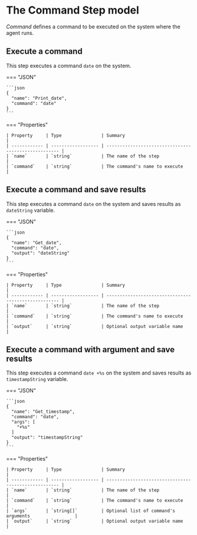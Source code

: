 # The Command Step model

*Command* defines a command to be executed on the system where the agent runs.

## Execute a command

This step executes a command `date` on the system.

=== "JSON"

    ```json
    {
      "name": "Print_date",
      "command": "date"
    }
    ```

=== "Properties"

    | Property     | Type               | Summary                                              |
    | ------------ | ------------------ | ---------------------------------------------------- |
    | `name`       | `string`           | The name of the step                                 |
    | `command`    | `string`           | The command's name to execute                        |

## Execute a command and save results

This step executes a command `date` on the system and saves results as `dateString` variable.

=== "JSON"

    ```json
    {
      "name": "Get_date",
      "command": "date",
      "output": "dateString"
    }
    ```

=== "Properties"

    | Property     | Type               | Summary                                              |
    | ------------ | ------------------ | ---------------------------------------------------- |
    | `name`       | `string`           | The name of the step                                 |
    | `command`    | `string`           | The command's name to execute                        |
    | `output`     | `string`           | Optional output variable name                        |

## Execute a command with argument and save results

This step executes a command `date +%s` on the system and saves results as `timestampString` variable.

=== "JSON"

    ```json
    {
      "name": "Get_timestamp",
      "command": "date",
      "args": [
        "+%s"
      ]
      "output": "timestampString"
    }
    ```

=== "Properties"

    | Property     | Type               | Summary                                              |
    | ------------ | ------------------ | ---------------------------------------------------- |
    | `name`       | `string`           | The name of the step                                 |
    | `command`    | `string`           | The command's name to execute                        |
    | `args`       | `string[]`         | Optional list of command's arguments                 |
    | `output`     | `string`           | Optional output variable name                        |

